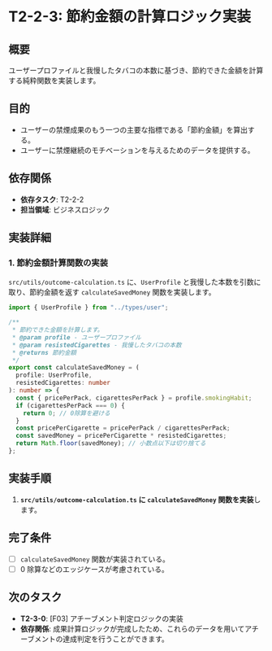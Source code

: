 # T2-2-3: 節約金額の計算ロジック実装

## 概要

ユーザープロファイルと我慢したタバコの本数に基づき、節約できた金額を計算する純粋関数を実装します。

## 目的

- ユーザーの禁煙成果のもう一つの主要な指標である「節約金額」を算出する。
- ユーザーに禁煙継続のモチベーションを与えるためのデータを提供する。

## 依存関係

- **依存タスク**: T2-2-2
- **担当領域**: ビジネスロジック

## 実装詳細

### 1. 節約金額計算関数の実装

`src/utils/outcome-calculation.ts` に、`UserProfile` と我慢した本数を引数に取り、節約金額を返す `calculateSavedMoney` 関数を実装します。

```typescript
import { UserProfile } from "../types/user";

/**
 * 節約できた金額を計算します。
 * @param profile - ユーザープロファイル
 * @param resistedCigarettes - 我慢したタバコの本数
 * @returns 節約金額
 */
export const calculateSavedMoney = (
  profile: UserProfile,
  resistedCigarettes: number
): number => {
  const { pricePerPack, cigarettesPerPack } = profile.smokingHabit;
  if (cigarettesPerPack === 0) {
    return 0; // 0除算を避ける
  }
  const pricePerCigarette = pricePerPack / cigarettesPerPack;
  const savedMoney = pricePerCigarette * resistedCigarettes;
  return Math.floor(savedMoney); // 小数点以下は切り捨てる
};
```

## 実装手順

1. **`src/utils/outcome-calculation.ts` に `calculateSavedMoney` 関数を実装**します。

## 完了条件

- [ ] `calculateSavedMoney` 関数が実装されている。
- [ ] 0 除算などのエッジケースが考慮されている。

## 次のタスク

- **T2-3-0**: [F03] アチーブメント判定ロジックの実装
- **依存関係**: 成果計算ロジックが完成したため、これらのデータを用いてアチーブメントの達成判定を行うことができます。

